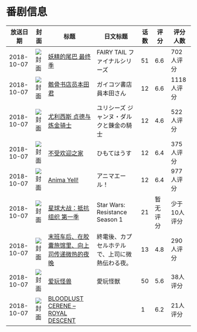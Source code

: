 # 番剧信息

|放送日期|封面|标题|日文标题|话数|评分|评分人数|
|---|---|---|---|---|---|---|
|2018-10-07|![封面](https://lain.bgm.tv/pic/cover/c/67/b7/174186_4S505.jpg)|[妖精的尾巴 最终季](https://bangumi.tv/subject/174186)|FAIRY TAIL ファイナルシリーズ|51|6.6|702人评分|
|2018-10-07|![封面](https://lain.bgm.tv/pic/cover/c/27/05/225850_zOaaE.jpg)|[骸骨书店员本田君](https://bangumi.tv/subject/225850)|ガイコツ書店員本田さん|12|6.6|1118人评分|
|2018-10-07|![封面](https://lain.bgm.tv/pic/cover/c/99/dc/227098_vSD12.jpg)|[尤利西斯 贞德与炼金骑士](https://bangumi.tv/subject/227098)|ユリシーズ ジャンヌ・ダルクと錬金の騎士|12|4.6|522人评分|
|2018-10-07|![封面](https://lain.bgm.tv/pic/cover/c/a0/1a/228898_PdaMm.jpg)|[不受欢迎之家](https://bangumi.tv/subject/228898)|ひもてはうす|12|6.4|375人评分|
|2018-10-07|![封面](https://lain.bgm.tv/pic/cover/c/94/37/236196_vIOKr.jpg)|[Anima Yell!](https://bangumi.tv/subject/236196)|アニマエール！|12|6.4|977人评分|
|2018-10-07|![封面](https://lain.bgm.tv/pic/cover/c/9a/16/255714_cJ62A.jpg)|[星球大战：抵抗组织 第一季](https://bangumi.tv/subject/255714)|Star Wars: Resistance Season 1|21|暂无评分|少于10人评分|
|2018-10-07|![封面](https://bangumi.tv/img/no_icon_subject.png)|[末班车后、在胶囊旅馆里、向上司传递微热的夜晚](https://bangumi.tv/subject/258081)|終電後、カプセルホテルで、上司に微熱伝わる夜。|13|4.8|290人评分|
|2018-10-07|![封面](https://lain.bgm.tv/pic/cover/c/72/97/263322_wEMzJ.jpg)|[爱玩怪兽](https://bangumi.tv/subject/263322)|愛玩怪獣|50|5.6|38人评分|
|2018-10-07|![封面](https://bangumi.tv/img/no_icon_subject.png)|[BLOODLUST CERENE – ROYAL DESCENT](https://bangumi.tv/subject/281499)||1|6.2|21人评分|
